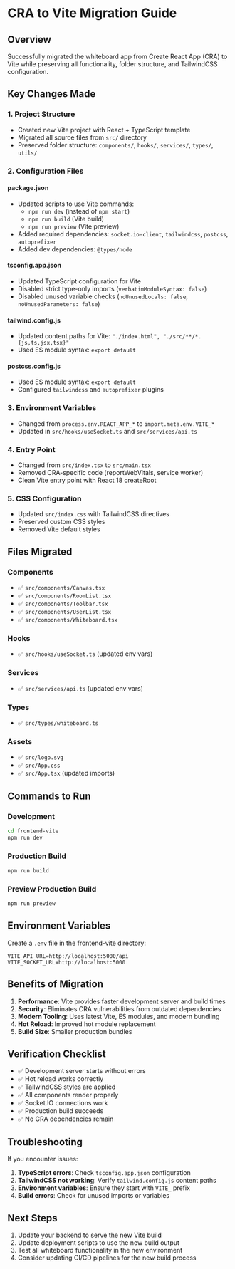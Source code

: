# CRA to Vite Migration Guide

## Overview
Successfully migrated the whiteboard app from Create React App (CRA) to Vite while preserving all functionality, folder structure, and TailwindCSS configuration.

## Key Changes Made

### 1. Project Structure
- Created new Vite project with React + TypeScript template
- Migrated all source files from `src/` directory
- Preserved folder structure: `components/`, `hooks/`, `services/`, `types/`, `utils/`

### 2. Configuration Files

#### package.json
- Updated scripts to use Vite commands:
  - `npm run dev` (instead of `npm start`)
  - `npm run build` (Vite build)
  - `npm run preview` (Vite preview)
- Added required dependencies: `socket.io-client`, `tailwindcss`, `postcss`, `autoprefixer`
- Added dev dependencies: `@types/node`

#### tsconfig.app.json
- Updated TypeScript configuration for Vite
- Disabled strict type-only imports (`verbatimModuleSyntax: false`)
- Disabled unused variable checks (`noUnusedLocals: false`, `noUnusedParameters: false`)

#### tailwind.config.js
- Updated content paths for Vite: `"./index.html", "./src/**/*.{js,ts,jsx,tsx}"`
- Used ES module syntax: `export default`

#### postcss.config.js
- Used ES module syntax: `export default`
- Configured `tailwindcss` and `autoprefixer` plugins

### 3. Environment Variables
- Changed from `process.env.REACT_APP_*` to `import.meta.env.VITE_*`
- Updated in `src/hooks/useSocket.ts` and `src/services/api.ts`

### 4. Entry Point
- Changed from `src/index.tsx` to `src/main.tsx`
- Removed CRA-specific code (reportWebVitals, service worker)
- Clean Vite entry point with React 18 createRoot

### 5. CSS Configuration
- Updated `src/index.css` with TailwindCSS directives
- Preserved custom CSS styles
- Removed Vite default styles

## Files Migrated

### Components
- ✅ `src/components/Canvas.tsx`
- ✅ `src/components/RoomList.tsx`
- ✅ `src/components/Toolbar.tsx`
- ✅ `src/components/UserList.tsx`
- ✅ `src/components/Whiteboard.tsx`

### Hooks
- ✅ `src/hooks/useSocket.ts` (updated env vars)

### Services
- ✅ `src/services/api.ts` (updated env vars)

### Types
- ✅ `src/types/whiteboard.ts`

### Assets
- ✅ `src/logo.svg`
- ✅ `src/App.css`
- ✅ `src/App.tsx` (updated imports)

## Commands to Run

### Development
```bash
cd frontend-vite
npm run dev
```

### Production Build
```bash
npm run build
```

### Preview Production Build
```bash
npm run preview
```

## Environment Variables

Create a `.env` file in the frontend-vite directory:
```env
VITE_API_URL=http://localhost:5000/api
VITE_SOCKET_URL=http://localhost:5000
```

## Benefits of Migration

1. **Performance**: Vite provides faster development server and build times
2. **Security**: Eliminates CRA vulnerabilities from outdated dependencies
3. **Modern Tooling**: Uses latest Vite, ES modules, and modern bundling
4. **Hot Reload**: Improved hot module replacement
5. **Build Size**: Smaller production bundles

## Verification Checklist

- ✅ Development server starts without errors
- ✅ Hot reload works correctly
- ✅ TailwindCSS styles are applied
- ✅ All components render properly
- ✅ Socket.IO connections work
- ✅ Production build succeeds
- ✅ No CRA dependencies remain

## Troubleshooting

If you encounter issues:

1. **TypeScript errors**: Check `tsconfig.app.json` configuration
2. **TailwindCSS not working**: Verify `tailwind.config.js` content paths
3. **Environment variables**: Ensure they start with `VITE_` prefix
4. **Build errors**: Check for unused imports or variables

## Next Steps

1. Update your backend to serve the new Vite build
2. Update deployment scripts to use the new build output
3. Test all whiteboard functionality in the new environment
4. Consider updating CI/CD pipelines for the new build process 